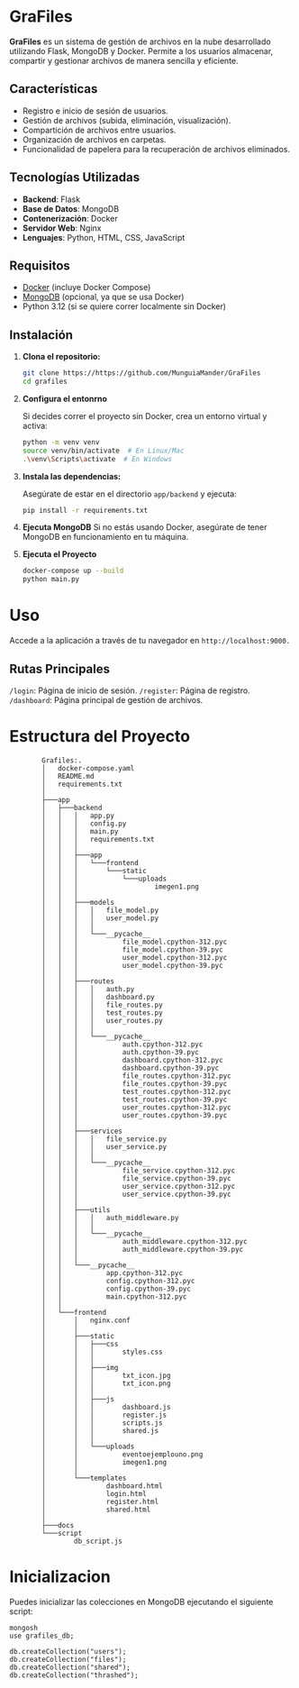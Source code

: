 # GraFiles

**GraFiles** es un sistema de gestión de archivos en la nube desarrollado utilizando Flask, MongoDB y Docker. Permite a los usuarios almacenar, compartir y gestionar archivos de manera sencilla y eficiente.

## Características

- Registro e inicio de sesión de usuarios.
- Gestión de archivos (subida, eliminación, visualización).
- Compartición de archivos entre usuarios.
- Organización de archivos en carpetas.
- Funcionalidad de papelera para la recuperación de archivos eliminados.

## Tecnologías Utilizadas

- **Backend**: Flask
- **Base de Datos**: MongoDB
- **Contenerización**: Docker
- **Servidor Web**: Nginx
- **Lenguajes**: Python, HTML, CSS, JavaScript

## Requisitos

- [Docker](https://www.docker.com/get-started) (incluye Docker Compose)
- [MongoDB](https://www.mongodb.com/try/download/community) (opcional, ya que se usa Docker)
- Python 3.12 (si se quiere correr localmente sin Docker)

## Instalación

1. **Clona el repositorio:**

   ```bash
   git clone https://https://github.com/MunguiaMander/GraFiles
   cd grafiles

2. **Configura el entonrno**

    Si decides correr el proyecto sin Docker, crea un entorno virtual y activa:
    ```bash
    python -m venv venv
    source venv/bin/activate  # En Linux/Mac
    .\venv\Scripts\activate  # En Windows
3. **Instala las dependencias:**

    Asegúrate de estar en el directorio `app/backend` y ejecuta:
    ```bash
    pip install -r requirements.txt
4. **Ejecuta MongoDB**
    Si no estás usando Docker, asegúrate de tener MongoDB en funcionamiento en tu máquina.
5. **Ejecuta el Proyecto**
    ```bash
    docker-compose up --build
    python main.py

# Uso
Accede a la aplicación a través de tu navegador en `http://localhost:9000.`

## Rutas Principales
`/login`: Página de inicio de sesión.
`/register`: Página de registro.
`/dashboard`: Página principal de gestión de archivos.

# Estructura del Proyecto
            Grafiles:.
            │   docker-compose.yaml
            │   README.md
            │   requirements.txt
            │
            ├───app
            │   ├───backend
            │   │   │   app.py
            │   │   │   config.py
            │   │   │   main.py
            │   │   │   requirements.txt
            │   │   │
            │   │   ├───app
            │   │   │   └───frontend
            │   │   │       └───static
            │   │   │           └───uploads
            │   │   │                   imegen1.png
            │   │   │
            │   │   ├───models
            │   │   │   │   file_model.py
            │   │   │   │   user_model.py
            │   │   │   │
            │   │   │   └───__pycache__
            │   │   │           file_model.cpython-312.pyc
            │   │   │           file_model.cpython-39.pyc
            │   │   │           user_model.cpython-312.pyc
            │   │   │           user_model.cpython-39.pyc
            │   │   │
            │   │   ├───routes
            │   │   │   │   auth.py
            │   │   │   │   dashboard.py
            │   │   │   │   file_routes.py
            │   │   │   │   test_routes.py
            │   │   │   │   user_routes.py
            │   │   │   │
            │   │   │   └───__pycache__
            │   │   │           auth.cpython-312.pyc
            │   │   │           auth.cpython-39.pyc
            │   │   │           dashboard.cpython-312.pyc
            │   │   │           dashboard.cpython-39.pyc
            │   │   │           file_routes.cpython-312.pyc
            │   │   │           file_routes.cpython-39.pyc
            │   │   │           test_routes.cpython-312.pyc
            │   │   │           test_routes.cpython-39.pyc
            │   │   │           user_routes.cpython-312.pyc
            │   │   │           user_routes.cpython-39.pyc
            │   │   │
            │   │   ├───services
            │   │   │   │   file_service.py
            │   │   │   │   user_service.py
            │   │   │   │
            │   │   │   └───__pycache__
            │   │   │           file_service.cpython-312.pyc
            │   │   │           file_service.cpython-39.pyc
            │   │   │           user_service.cpython-312.pyc
            │   │   │           user_service.cpython-39.pyc
            │   │   │
            │   │   ├───utils
            │   │   │   │   auth_middleware.py
            │   │   │   │
            │   │   │   └───__pycache__
            │   │   │           auth_middleware.cpython-312.pyc
            │   │   │           auth_middleware.cpython-39.pyc
            │   │   │
            │   │   └───__pycache__
            │   │           app.cpython-312.pyc
            │   │           config.cpython-312.pyc
            │   │           config.cpython-39.pyc
            │   │           main.cpython-312.pyc
            │   │
            │   └───frontend
            │       │   nginx.conf
            │       │
            │       ├───static
            │       │   ├───css
            │       │   │       styles.css
            │       │   │
            │       │   ├───img
            │       │   │       txt_icon.jpg
            │       │   │       txt_icon.png
            │       │   │
            │       │   ├───js
            │       │   │       dashboard.js
            │       │   │       register.js
            │       │   │       scripts.js
            │       │   │       shared.js
            │       │   │
            │       │   └───uploads
            │       │           eventoejemplouno.png
            │       │           imegen1.png
            │       │
            │       └───templates
            │               dashboard.html
            │               login.html
            │               register.html
            │               shared.html
            │
            ├───docs
            └───script
                    db_script.js

# Inicializacion 
Puedes inicializar las colecciones en MongoDB ejecutando el siguiente script:

    mongosh
    use grafiles_db;

    db.createCollection("users");
    db.createCollection("files");
    db.createCollection("shared");
    db.createCollection("thrashed");